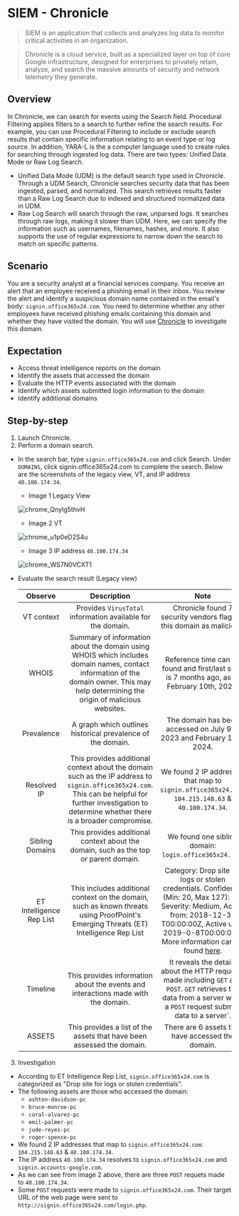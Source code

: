 # SIEM - Chronicle
>  SIEM is an application that collects and analyzes log data to monitor critical activities in an organization.

>  Chronicle is a cloud service, built as a specialized layer on top of core Google infrastructure, designed for enterprises to privately retain, analyze, and search the massive amounts of security and network telemetry they generate.

## Overview 

In Chronicle, we can search for events using the Search field. Procedural Filtering applies filters to a search to further refine the search results. For example, you can use Procedural Filtering to include or exclude search results that contain specific information relating to an event type or log source. In addition, YARA-L is the a computer language used to create rules for searching through ingested log data. 
There are two types: Unified Data Mode or Raw Log Search. 
*  Unified Data Mode (UDM) is the default search type used in Chronicle. Through a UDM Search, Chronicle searches security data that has been ingested, parsed, and normalized. This search retrieves results faster than a Raw Log Search due to indexed and structured normalized data in UDM.
*  Raw Log Search will search through the raw, unparsed logs. It searches through raw logs, making it slower than UDM. Here, we can specify the information such as usernames, filenames, hashes, and more. It also supports the use of regular expressions to narrow down the search to match on specific patterns. 

## Scenario 

You are a security analyst at a financial services company. You receive an alert that an employee received a phishing email in their inbox. You review the alert and identify a suspicious domain name contained in the email's body: `signin.office365x24.com`. You need to determine whether any other employees have received phishing emails containing this domain and whether they have visited the domain. You will use [Chronicle](https://demo.backstory.chronicle.security/?warstory=) to investigate this domain.

## Expectation 
* Access threat intelligence reports on the domain
* Identify the assets that accessed the domain
* Evaluate the HTTP events associated with the domain
* Identify which assets submitted login information to the domain
* Identify additional domains

## Step-by-step 

1. Launch Chronicle.
2. Perform a domain search.
* In the search bar, type `signin.office365x24.com` and click Search. Under `DOMAINS`, click signin.office365x24.com to complete the search. Below are the screenshots of the legacy view, VT, and IP address `40.100.174.34`.
    
  * Image 1 Legacy View
    
  ![chrome_QnyIg5thvH](https://github.com/Kwangsa19/Ketmanto-Cybersecurity-Portfolio/assets/135963482/c7f605fc-8796-4d97-948b-e207cbd06f49)

  * Image 2 VT 
  
  ![chrome_u1p0eD2S4u](https://github.com/Kwangsa19/Ketmanto-Cybersecurity-Portfolio/assets/135963482/45c34c3f-21e0-4c19-aa07-1f9569078237)

  * Image 3 IP address `40.100.174.34`
  
  ![chrome_WS7N0VCXT1](https://github.com/Kwangsa19/Ketmanto-Cybersecurity-Portfolio/assets/135963482/93256920-bd8b-4246-b3d6-a876f6df6af9)

  
* Evaluate the search result (Legacy view)
   
  | Observe | Description | Note |
  | :----: | :----: | :----: |
  | VT context | Provides  `VirusTotal` information available for the domain. | Chronicle found 7 security vendors flagged this domain as malicious.  | 
  | WHOIS | Summary of information about the domain using WHOIS which includes domain names, contact information of the domain owner. This may help determining the origin of malicious websites. | Reference time can be found and first/last seen is 7 months ago, as of February 10th, 2024. |
  | Prevalence | A graph which outlines historical prevalence of the domain. | The domain has been accessed on July 9th, 2023 and February 10th, 2024. |
  | Resolved IP | This provides additional context about the domain such as the IP address to `signin.office365x24.com`. This can be helpful for further investigation to determine whether there is a broader compromise. | We found 2 IP addresses that map to `signin.office365x24.com`: `104.215.148.63` & `40.100.174.34`. |
  | Sibling Domains | This provides additional context about the domain, such as the top or parent domain. | We found one sibling domain: `login.office365x24.com`.
  | ET Intelligence Rep List | This includes additional context on the domain, such as known threats using ProofPoint's Emerging Threats (ET) Intelligence Rep List | Category: Drop site for logs or stolen credentials. Confidence (Min: 20, Max 127): 22, Severity: Medium, Active from: 2018-12-31 T00:00:00Z, Active until: 2019-0-8T00:00:00Z. More information can be found [here](https://tools.emergingthreats.net/docs/ET%20Intelligence%20Rep%20List%20Tech%20Description.pdf).|
  | Timeline | This provides information about the events and interactions made with the domain. | It reveals the details about the HTTP requests made including `GET` and `POST`. `GET` retrieves the data from a server while a `POST` request submits data to a server`.|
  | ASSETS | This provides a list of the assets that have been assessed the domain. | There are 6 assets that have accessed the domain. |

3. Investigation
  * According to ET Intelligence Rep List, `signin.office365x24.com` is categorized as "Drop site for logs or stolen credentials".
  * The following assets are those who accessed the domain:
      * `ashton-davidson-pc`
      * `bruce-monroe-pc`
      * `coral-alvarez-pc`
      * `emil-palmer-pc`
      * `jude-reyes-pc`
      * `roger-spence-pc`
  * We found 2 IP addresses that map to `signin.office365x24.com`: `104.215.148.63` & `40.100.174.34`.
  * The IP address `40.100.174.34` resolves to `signin.office365x24.com` and `signin.accounts-google.com`.
  * As we can see from image 2 above, there are three `POST` requets made to `40.100.174.34`.
  * Some `POST` requests were made to `signin.office365x24.com`. Their target URL of the web page were sent to `http://signin.office365x24.com/login.php`. 

